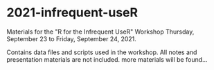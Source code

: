 # 2021-infrequent-useR
Materials for the "R for the Infrequent UseR" Workshop Thursday, September 23 to Friday, September 24, 2021. 

Contains data files and scripts used in the workshop. All notes and presentation materials are not included.
more materials will be found...
